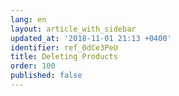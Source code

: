 ```yaml
---
lang: en
layout: article_with_sidebar
updated_at: '2018-11-01 21:13 +0400'
identifier: ref_0dCe3PeU
title: Deleting Products
order: 100
published: false
---
```

